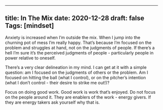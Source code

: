 
---
title: In The Mix
date: 2020-12-28
draft: false
Tags: [mindset]
---
Anxiety is increased when I’m outside the mix. When I jump into the churning pot of mess I’m really happy. That’s because I’m focused on the problem and struggles at hand, not on the judgments of people. If there’s a hell I’m sure it’s the perceived judgments of people - particularly people in power relative to oneself. 

There’s a very clear delineation in my mind. I can get at it with a simple question: am I focused on the judgments of others or the problem. Am I focused on hitting the ball (what I control), or on the pitcher’s intention (what I don’t control - their desire to strike me out!)? 

Focus on doing good work. Good work is work that’s enjoyed. Do not focus on the people around it. They are enablers of the work - energy givers. If they are energy takers ask yourself why that is. 